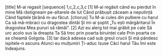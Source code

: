 [title] M-ai regasit
[sequence] 1,c,2,c,3,c
[1]
M-ai regăsit când eu pierdut în mine
Mă răstigneam pe-altarele de lut
Când prăbușit zăceam a neputință
Când faptele țărână m-au făcut.
[chorus]
Tu M-ai cules din pulbere cu harul
Ca să mă-mbraci cu dragostea dintâi
Și mi-ai șoptit „Tu ești mărgăritarul
În dragostea Mea pururi să rămâi”.
[2]
Azi eu alerg tot mai grăbit pe cale
Să urc acolo sus la dreapta Ta
Să trec prin poarta biruinței cale
Prin poarta ce se cheamă Golgota.
[3]
Iar dacă adesea cad sub greul crucii
Și mă pândesc ispitele-n ascuns
Atunci eu mulțumiri Ți-aduc Isuse
Căci harul Tău îmi este îndeajuns.

